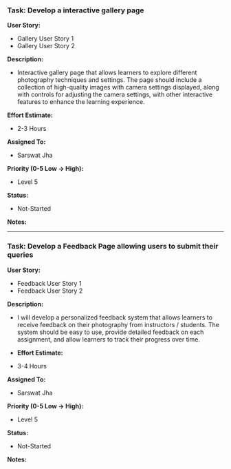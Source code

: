 ### Task: Develop a interactive gallery page

**User Story:**
* Gallery User Story 1
* Gallery User Story 2

**Description:** 
* Interactive gallery page that allows learners to explore different photography techniques and settings. The page should include a collection of high-quality images with camera settings displayed, along with controls for adjusting the camera settings, with other interactive features to enhance the learning experience.

**Effort Estimate:**
* 2-3 Hours

**Assigned To:**
* Sarswat Jha

**Priority (0-5 Low -> High):** 
* Level 5

**Status:**
* Not-Started

**Notes:**

----------------------------------------------
### Task: Develop a Feedback Page allowing users to submit their queries

**User Story:**
* Feedback User Story 1
* Feedback User Story 2

**Description:** 
* I will develop a personalized feedback system that allows learners to receive feedback on their photography from instructors / students. The system should be easy to use, provide detailed feedback on each assignment, and allow learners to track their progress over time.

* **Effort Estimate:**
* 3-4 Hours

**Assigned To:**
* Sarswat Jha

**Priority (0-5 Low -> High):** 
* Level 5

**Status:**
* Not-Started

**Notes:**